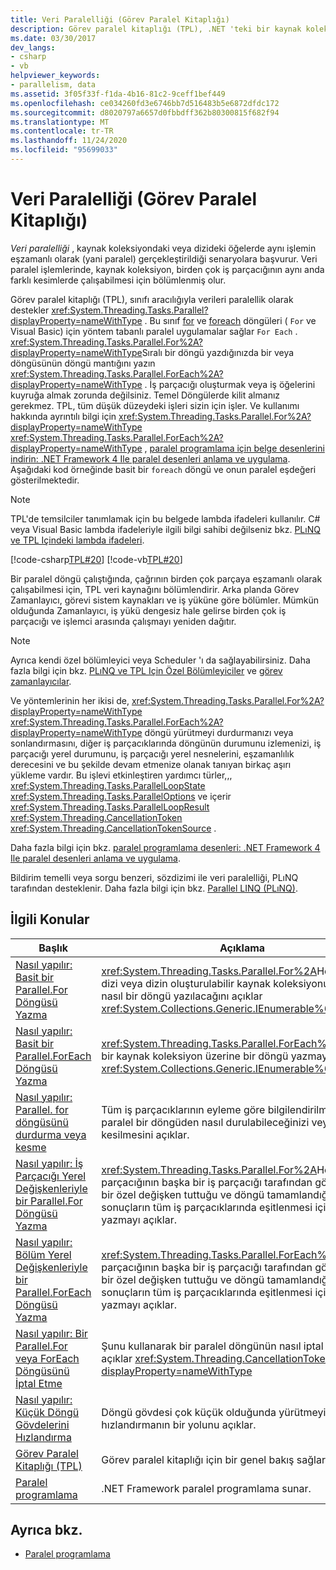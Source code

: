 ```yaml
---
title: Veri Paralelliği (Görev Paralel Kitaplığı)
description: Görev paralel kitaplığı (TPL), .NET 'teki bir kaynak koleksiyon veya dizi öğelerinde aynı işlemi eşzamanlı olarak yapmak için veri paralelliğini nasıl desteklediğini okuyun.
ms.date: 03/30/2017
dev_langs:
- csharp
- vb
helpviewer_keywords:
- parallelism, data
ms.assetid: 3f05f33f-f1da-4b16-81c2-9ceff1bef449
ms.openlocfilehash: ce034260fd3e6746bb7d516483b5e6872dfdc172
ms.sourcegitcommit: d8020797a6657d0fbbdff362b80300815f682f94
ms.translationtype: MT
ms.contentlocale: tr-TR
ms.lasthandoff: 11/24/2020
ms.locfileid: "95699033"
---
```

# <a name="data-parallelism-task-parallel-library"></a>Veri Paralelliği (Görev Paralel Kitaplığı)

*Veri paralelliği* , kaynak koleksiyondaki veya dizideki öğelerde aynı işlemin eşzamanlı olarak (yani paralel) gerçekleştirildiği senaryolara başvurur. Veri paralel işlemlerinde, kaynak koleksiyon, birden çok iş parçacığının aynı anda farklı kesimlerde çalışabilmesi için bölümlenmiş olur.  
  
 Görev paralel kitaplığı (TPL), sınıfı aracılığıyla verileri paralellik olarak destekler <xref:System.Threading.Tasks.Parallel?displayProperty=nameWithType> . Bu sınıf [for](../../csharp/language-reference/keywords/for.md) ve [foreach](../../csharp/language-reference/keywords/foreach-in.md) döngüleri ( `For` ve Visual Basic) için yöntem tabanlı paralel uygulamalar sağlar `For Each` . <xref:System.Threading.Tasks.Parallel.For%2A?displayProperty=nameWithType>Sıralı bir döngü yazdığınızda bir veya döngüsünün döngü mantığını yazın <xref:System.Threading.Tasks.Parallel.ForEach%2A?displayProperty=nameWithType> . İş parçacığı oluşturmak veya iş öğelerini kuyruğa almak zorunda değilsiniz. Temel Döngülerde kilit almanız gerekmez. TPL, tüm düşük düzeydeki işleri sizin için işler. Ve kullanımı hakkında ayrıntılı bilgi için <xref:System.Threading.Tasks.Parallel.For%2A?displayProperty=nameWithType> <xref:System.Threading.Tasks.Parallel.ForEach%2A?displayProperty=nameWithType> , [paralel programlama için belge desenlerini indirin: .NET Framework 4 Ile paralel desenleri anlama ve uygulama](https://www.microsoft.com/download/details.aspx?id=19222). Aşağıdaki kod örneğinde basit bir `foreach` döngü ve onun paralel eşdeğeri gösterilmektedir.  
  
> [!NOTE]
> TPL'de temsilciler tanımlamak için bu belgede lambda ifadeleri kullanılır. C# veya Visual Basic lambda ifadeleriyle ilgili bilgi sahibi değilseniz bkz. [PLıNQ ve TPL Içindeki lambda ifadeleri](lambda-expressions-in-plinq-and-tpl.md).  
  
 [!code-csharp[TPL#20](../../../samples/snippets/csharp/VS_Snippets_Misc/tpl/cs/tpl.cs#20)]
 [!code-vb[TPL#20](../../../samples/snippets/visualbasic/VS_Snippets_Misc/tpl/vb/tpl_vb.vb#20)]  
  
 Bir paralel döngü çalıştığında, çağrının birden çok parçaya eşzamanlı olarak çalışabilmesi için, TPL veri kaynağını bölümlendirir. Arka planda Görev Zamanlayıcı, görevi sistem kaynakları ve iş yüküne göre bölümler. Mümkün olduğunda Zamanlayıcı, iş yükü dengesiz hale gelirse birden çok iş parçacığı ve işlemci arasında çalışmayı yeniden dağıtır.  
  
> [!NOTE]
> Ayrıca kendi özel bölümleyici veya Scheduler 'ı da sağlayabilirsiniz. Daha fazla bilgi için bkz. [PLıNQ ve TPL Için Özel Bölümleyiciler](custom-partitioners-for-plinq-and-tpl.md) ve [görev zamanlayıcılar](xref:System.Threading.Tasks.TaskScheduler).  
  
 Ve yöntemlerinin her ikisi de, <xref:System.Threading.Tasks.Parallel.For%2A?displayProperty=nameWithType> <xref:System.Threading.Tasks.Parallel.ForEach%2A?displayProperty=nameWithType> döngü yürütmeyi durdurmanızı veya sonlandırmasını, diğer iş parçacıklarında döngünün durumunu izlemenizi, iş parçacığı yerel durumunu, iş parçacığı yerel nesnelerini, eşzamanlılık derecesini ve bu şekilde devam etmenize olanak tanıyan birkaç aşırı yükleme vardır. Bu işlevi etkinleştiren yardımcı türler,,, <xref:System.Threading.Tasks.ParallelLoopState> <xref:System.Threading.Tasks.ParallelOptions> ve içerir <xref:System.Threading.Tasks.ParallelLoopResult> <xref:System.Threading.CancellationToken> <xref:System.Threading.CancellationTokenSource> .  
  
 Daha fazla bilgi için bkz. [paralel programlama desenleri: .NET Framework 4 Ile paralel desenleri anlama ve uygulama](https://www.microsoft.com/download/details.aspx?id=19222).  
  
 Bildirim temelli veya sorgu benzeri, sözdizimi ile veri paralelliği, PLıNQ tarafından desteklenir. Daha fazla bilgi için bkz. [Parallel LINQ (PLıNQ)](introduction-to-plinq.md).  
  
## <a name="related-topics"></a>İlgili Konular  
  
|Başlık|Açıklama|  
|-----------|-----------------|  
|[Nasıl yapılır: Basit bir Parallel.For Döngüsü Yazma](how-to-write-a-simple-parallel-for-loop.md)|<xref:System.Threading.Tasks.Parallel.For%2A>Herhangi bir dizi veya dizin oluşturulabilir kaynak koleksiyonu üzerinde nasıl bir döngü yazılacağını açıklar <xref:System.Collections.Generic.IEnumerable%601> .|  
|[Nasıl yapılır: Basit bir Parallel.ForEach Döngüsü Yazma](how-to-write-a-simple-parallel-foreach-loop.md)|<xref:System.Threading.Tasks.Parallel.ForEach%2A>Herhangi bir kaynak koleksiyon üzerine bir döngü yazmayı açıklar <xref:System.Collections.Generic.IEnumerable%601> .|  
|[Nasıl yapılır: Parallel. for döngüsünü durdurma veya kesme](/previous-versions/dotnet/netframework-4.0/dd460721(v=vs.100))|Tüm iş parçacıklarının eyleme göre bilgilendirilmesi için paralel bir döngüden nasıl durulabileceğinizi veya kesilmesini açıklar.|  
|[Nasıl yapılır: İş Parçacığı Yerel Değişkenleriyle bir Parallel.For Döngüsü Yazma](how-to-write-a-parallel-for-loop-with-thread-local-variables.md)|<xref:System.Threading.Tasks.Parallel.For%2A>Her bir iş parçacığının başka bir iş parçacığı tarafından görülemeyen bir özel değişken tuttuğu ve döngü tamamlandığında sonuçların tüm iş parçacıklarında eşitlenmesi için bir döngü yazmayı açıklar.|  
|[Nasıl yapılır: Bölüm Yerel Değişkenleriyle bir Parallel.ForEach Döngüsü Yazma](how-to-write-a-parallel-foreach-loop-with-partition-local-variables.md)|<xref:System.Threading.Tasks.Parallel.ForEach%2A>Her bir iş parçacığının başka bir iş parçacığı tarafından görülemeyen bir özel değişken tuttuğu ve döngü tamamlandığında sonuçların tüm iş parçacıklarında eşitlenmesi için bir döngü yazmayı açıklar.|  
|[Nasıl yapılır: Bir Parallel.For veya ForEach Döngüsünü İptal Etme](how-to-cancel-a-parallel-for-or-foreach-loop.md)|Şunu kullanarak bir paralel döngünün nasıl iptal edileceğini açıklar <xref:System.Threading.CancellationToken?displayProperty=nameWithType>|  
|[Nasıl yapılır: Küçük Döngü Gövdelerini Hızlandırma](how-to-speed-up-small-loop-bodies.md)|Döngü gövdesi çok küçük olduğunda yürütmeyi hızlandırmanın bir yolunu açıklar.|  
|[Görev Paralel Kitaplığı (TPL)](task-parallel-library-tpl.md)|Görev paralel kitaplığı için bir genel bakış sağlar.|  
|[Paralel programlama](index.md)|.NET Framework paralel programlama sunar.|  
  
## <a name="see-also"></a>Ayrıca bkz.

- [Paralel programlama](index.md)
